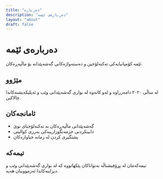 ```yaml
---
title: "دەربارە"
description: "دەربارەی ئێمە"
layout: "about"
draft: false
---
```


# دەربارەی ئێمە

ئێمە کۆمپانیایەکی تەکنەلۆجین و دەستەواژەکانی گەشەپێدانە بۆ ماڵپەڕەکان.

## مێژوو

لە ساڵی ٢٠٢٠ دامەزراوە و لەو کاتەوە لە بواری گەشەپێدانی وێب و ئەپلیکەیشنەکاندا چالاکین.

## ئامانجەکان

- گەشەپێدانی ماڵپەڕەکان بە تەکنەلۆجیای نوێ
- دابینکردنی خزمەتگوزارییەکی بەرزی کوالیتی
- پشتگیری کردن لە زمانە جیاوازەکان

## تیمەکە

تیمەکەمان لە پڕۆفیشناڵە بەتواناکان پێکھاتووە کە لە بواری گەشەپێدانی وێب و دیزاینەکاندا ئەزموونیان هەیە. 